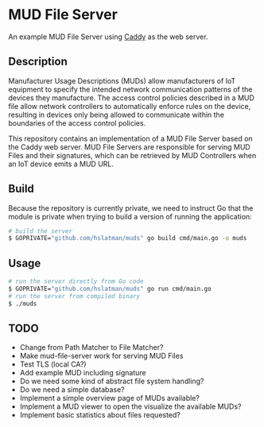 # MUD File Server

An example MUD File Server using [Caddy](https://caddyserver.com/) as the web server.

## Description

Manufacturer Usage Descriptions (MUDs) allow manufacturers of IoT equipment to specify the intended network communication patterns of the devices they manufacture. 
The access control policies described in a MUD file allow network controllers to automatically enforce rules on the device, resulting in devices only being allowed to communicate within the boundaries of the access control policies.

This repository contains an implementation of a MUD File Server based on the Caddy web server.
MUD File Servers are responsible for serving MUD Files and their signatures, which can be retrieved by MUD Controllers when an IoT device emits a MUD URL.

## Build

Because the repository is currently private, we need to instruct Go that the module is private when trying to build a version of running the application:

```bash
# build the server 
$ GOPRIVATE="github.com/hslatman/muds" go build cmd/main.go -o muds
```

## Usage

```bash
# run the server directly from Go code
$ GOPRIVATE="github.com/hslatman/muds" go run cmd/main.go
# run the server from compiled binary
$ ./muds
```

## TODO

* Change from Path Matcher to File Matcher?
* Make mud-file-server work for serving MUD Files
* Test TLS (local CA?)
* Add example MUD including signature
* Do we need some kind of abstract file system handling?
* Do we need a simple database?
* Implement a simple overview page of MUDs available?
* Implement a MUD viewer to open the visualize the available MUDs?
* Implement basic statistics about files requested?